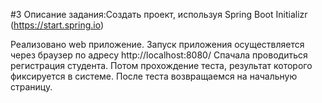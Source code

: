 #3 Описание задания:Создать проект, используя Spring Boot Initializr (https://start.spring.io)



Реализовано web приложение. Запуск приложения осуществляется через браузер по адресу http://localhost:8080/
Спачала проводиться регистрация студента. Потом прохождение теста, результат которого фиксируется в системе.
После теста возвращаемся на начальную страницу.







